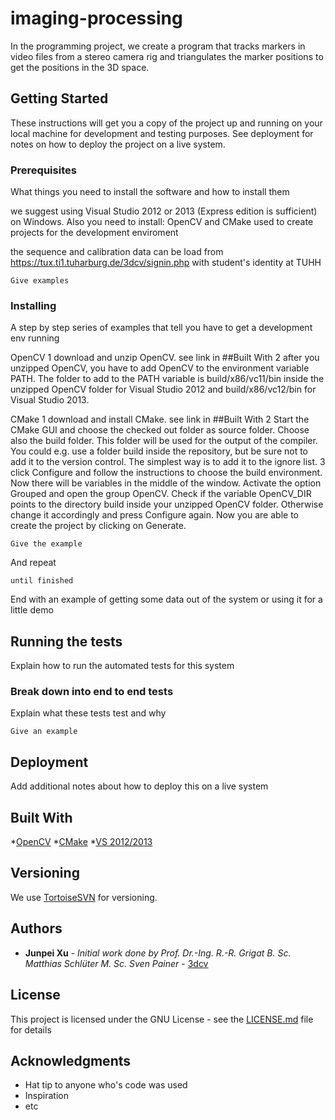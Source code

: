# imaging-processing

In the programming project, we create a program that tracks markers in video files
from a stereo camera rig and triangulates the marker positions to get the positions in
the 3D space.

## Getting Started

These instructions will get you a copy of the project up and running on your local machine for development and testing purposes. See deployment for notes on how to deploy the project on a live system.

### Prerequisites

What things you need to install the software and how to install them

we suggest using Visual Studio 2012 or 2013 (Express edition is sufficient) on Windows. Also you need to install:
OpenCV and CMake used to create projects for the development enviroment
 
the sequence and calibration data can be load from  https://tux.ti1.tuharburg.de/3dcv/signin.php with student's identity at TUHH 
 
```
Give examples
```

### Installing

A step by step series of examples that tell you have to get a development env running

OpenCV
   1 download and unzip OpenCV. see link in ##Built With
   2 after you unzipped OpenCV, you have to add OpenCV to the environment variable PATH. The folder to add to the PATH variable is build/x86/vc11/bin inside the unzipped OpenCV folder for Visual Studio 2012 and build/x86/vc12/bin for Visual Studio 2013.

CMake 
   1 download and install CMake. see link in ##Built With
   2 Start the CMake GUI and choose the checked out folder as source folder. Choose also the build folder. This folder will be used for the output of the compiler. You could e.g. use a folder build inside the repository, but be sure not to add it to the version control. The simplest way is to add it to the ignore list.
   3 click Configure and follow the instructions to choose the build environment. Now there will be variables in the middle of the window. Activate the option Grouped and open the group OpenCV. Check if the variable OpenCV_DIR points to the directory build inside
your unzipped OpenCV folder. Otherwise change it accordingly and press Configure again. Now you are able to create the project by clicking on Generate.

```
Give the example
```

And repeat

```
until finished
```

End with an example of getting some data out of the system or using it for a little demo

## Running the tests

Explain how to run the automated tests for this system

### Break down into end to end tests

Explain what these tests test and why

```
Give an example
```
## Deployment

Add additional notes about how to deploy this on a live system

## Built With
*[OpenCV](http://www.opencv.org/)
*[CMake](http://www.cmake.org/)
*[VS 2012/2013](http://www.microsoft.com/dede/download/details.aspx?id=34673)


## Versioning

We use [TortoiseSVN](http://tortoisesvn.net/) for versioning. 

## Authors

* **Junpei Xu** - *Initial work done by Prof. Dr.-Ing. R.-R. Grigat B. Sc. Matthias Schlüter
M. Sc. Sven Painer* - [3dcv](https://tux.ti1.tuharburg.de/3dcv/signin.php)

## License

This project is licensed under the GNU License - see the [LICENSE.md](LICENSE.md) file for details

## Acknowledgments

* Hat tip to anyone who's code was used
* Inspiration
* etc

